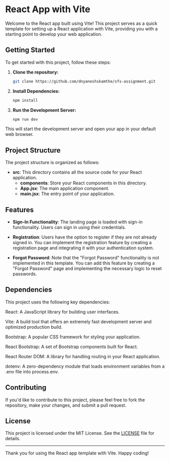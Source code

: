 # React App with Vite

Welcome to the React app built using Vite! This project serves as a quick template for setting up a React application with Vite, providing you with a starting point to develop your web application. 

## Getting Started

To get started with this project, follow these steps:

1. **Clone the repository:**
   ```bash
   git clone https://github.com/dnyaneshskamthe/sfs-assignment.git
   ```

2. **Install Dependencies:**
   ```bash
   npm install
   ```

3. **Run the Development Server:**
   ```bash
   npm run dev
   ```

This will start the development server and open your app in your default web browser.

## Project Structure

The project structure is organized as follows:

- **src**: This directory contains all the source code for your React application.
  - **components**: Store your React components in this directory.
  - **App.jsx**: The main application component.
  - **main.jsx**: The entry point of your application.

## Features

- **Sign-In Functionality**: The landing page is loaded with sign-in functionality. Users can sign in using their credentials.

- **Registration**: Users have the option to register if they are not already signed in. You can implement the registration feature by creating a registration page and integrating it with your authentication system.

- **Forgot Password**: Note that the "Forgot Password" functionality is not implemented in this template. You can add this feature by creating a "Forgot Password" page and implementing the necessary logic to reset passwords.

## Dependencies

This project uses the following key dependencies:

React: A JavaScript library for building user interfaces.

Vite: A build tool that offers an extremely fast development server and optimized production build.

Bootstrap: A popular CSS framework for styling your application.

React Bootstrap: A set of Bootstrap components built for React.

React Router DOM: A library for handling routing in your React application.

dotenv: A zero-dependency module that loads environment variables from a .env file into process.env.

## Contributing

If you'd like to contribute to this project, please feel free to fork the repository, make your changes, and submit a pull request.

## License

This project is licensed under the MIT License. See the [LICENSE](LICENSE) file for details.

---

Thank you for using the React app template with Vite. Happy coding!
